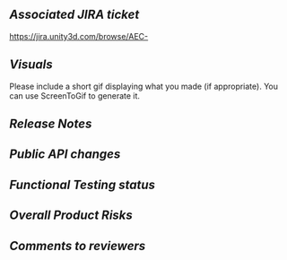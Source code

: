 *Associated JIRA ticket*
---
https://jira.unity3d.com/browse/AEC-

*Visuals*
---
Please include a short gif displaying what you made (if appropriate).  You can use ScreenToGif to generate it.

*Release Notes*
---

*Public API changes*
---

*Functional Testing status*
---

*Overall Product Risks*
---

*Comments to reviewers*
---
